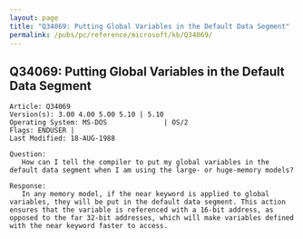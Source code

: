 ```yaml
---
layout: page
title: "Q34069: Putting Global Variables in the Default Data Segment"
permalink: /pubs/pc/reference/microsoft/kb/Q34069/
---
```


## Q34069: Putting Global Variables in the Default Data Segment

	Article: Q34069
	Version(s): 3.00 4.00 5.00 5.10 | 5.10
	Operating System: MS-DOS              | OS/2
	Flags: ENDUSER |
	Last Modified: 18-AUG-1988
	
	Question:
	   How can I tell the compiler to put my global variables in the
	default data segment when I am using the large- or huge-memory models?
	
	Response:
	   In any memory model, if the near keyword is applied to global
	variables, they will be put in the default data segment. This action
	ensures that the variable is referenced with a 16-bit address, as
	opposed to the far 32-bit addresses, which will make variables defined
	with the near keyword faster to access.
